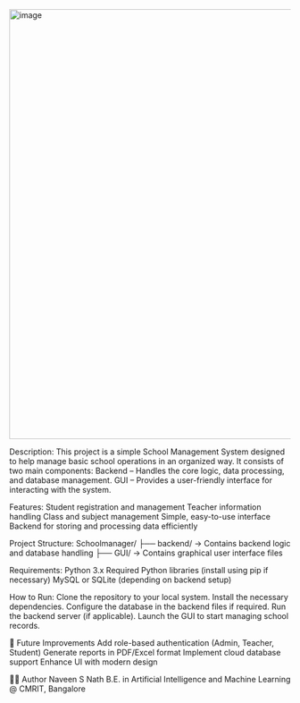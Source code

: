 <img width="1183" height="769" alt="image" src="https://github.com/user-attachments/assets/e4346425-1bd8-4acc-acbc-120a2e8e536b" />

Description:
This project is a simple School Management System designed to help manage basic school operations in an organized way. It consists of two main components:
Backend – Handles the core logic, data processing, and database management.
GUI – Provides a user-friendly interface for interacting with the system.

Features:
Student registration and management
Teacher information handling
Class and subject management
Simple, easy-to-use interface
Backend for storing and processing data efficiently

Project Structure:
Schoolmanager/
├── backend/ → Contains backend logic and database handling
├── GUI/ → Contains graphical user interface files

Requirements:
Python 3.x
Required Python libraries (install using pip if necessary)
MySQL or SQLite (depending on backend setup)

How to Run:
Clone the repository to your local system.
Install the necessary dependencies.
Configure the database in the backend files if required.
Run the backend server (if applicable).
Launch the GUI to start managing school records.



📌 Future Improvements
Add role-based authentication (Admin, Teacher, Student)
Generate reports in PDF/Excel format
Implement cloud database support
Enhance UI with modern design









👨‍💻 Author
Naveen S Nath
B.E. in Artificial Intelligence and Machine Learning @ CMRIT, Bangalore
